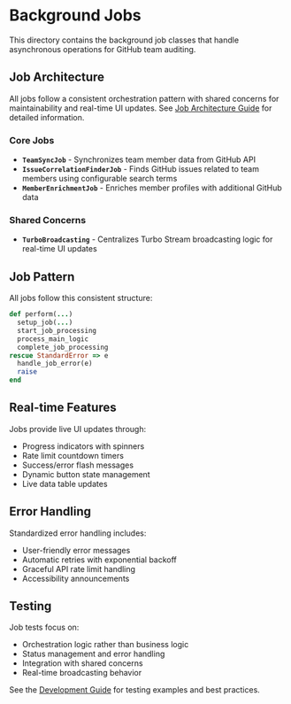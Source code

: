 # Background Jobs

This directory contains the background job classes that handle asynchronous operations for GitHub team auditing.

## Job Architecture

All jobs follow a consistent orchestration pattern with shared concerns for maintainability and real-time UI updates. See [Job Architecture Guide](../../docs/job_architecture.md) for detailed information.

### Core Jobs

- **`TeamSyncJob`** - Synchronizes team member data from GitHub API
- **`IssueCorrelationFinderJob`** - Finds GitHub issues related to team members using configurable search terms
- **`MemberEnrichmentJob`** - Enriches member profiles with additional GitHub data

### Shared Concerns

- **`TurboBroadcasting`** - Centralizes Turbo Stream broadcasting logic for real-time UI updates

## Job Pattern

All jobs follow this consistent structure:

```ruby
def perform(...)
  setup_job(...)
  start_job_processing
  process_main_logic
  complete_job_processing
rescue StandardError => e
  handle_job_error(e)
  raise
end
```

## Real-time Features

Jobs provide live UI updates through:
- Progress indicators with spinners
- Rate limit countdown timers
- Success/error flash messages
- Dynamic button state management
- Live data table updates

## Error Handling

Standardized error handling includes:
- User-friendly error messages
- Automatic retries with exponential backoff
- Graceful API rate limit handling
- Accessibility announcements

## Testing

Job tests focus on:
- Orchestration logic rather than business logic
- Status management and error handling
- Integration with shared concerns
- Real-time broadcasting behavior

See the [Development Guide](../../docs/development.md) for testing examples and best practices.